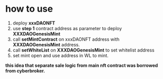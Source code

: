 # how to use
1. deploy **xxxDAONFT**
2. use **step 1** contract address as parameter to deploy **XXXDAOGenesisMint**
3. call **setMintContract** on xxxDAONFT address with **XXXDAOGenesisMint** address.
4. call **setWhiteList** on **XXXDAOGenesisMint** to set whitelist address
5. set mint open and use address in WL to mint.


**this idea that separate sale logic from main nft contract was borrowed from cyberbroker.**